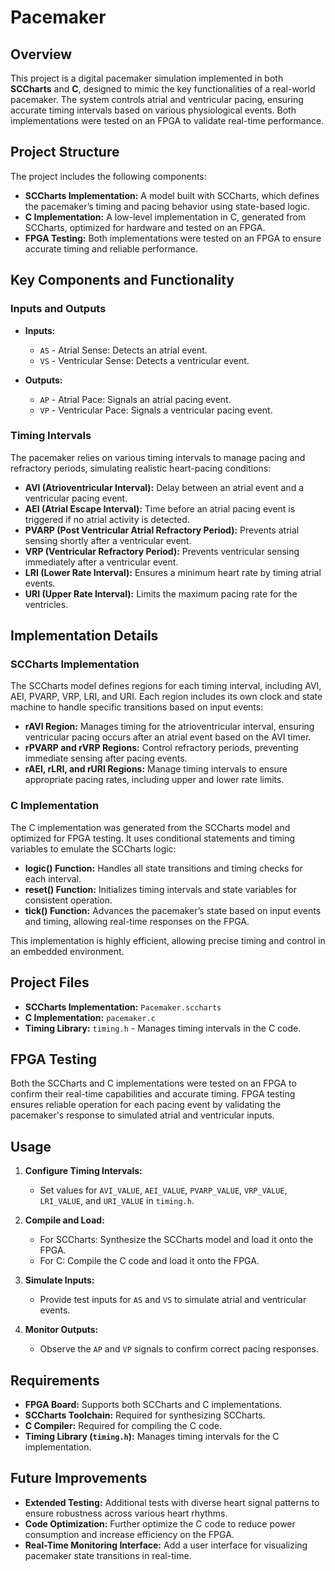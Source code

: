 # Pacemaker

## Overview

This project is a digital pacemaker simulation implemented in both **SCCharts** and **C**, designed to mimic the key functionalities of a real-world pacemaker. The system controls atrial and ventricular pacing, ensuring accurate timing intervals based on various physiological events. Both implementations were tested on an FPGA to validate real-time performance.

## Project Structure

The project includes the following components:

- **SCCharts Implementation:** A model built with SCCharts, which defines the pacemaker’s timing and pacing behavior using state-based logic.
- **C Implementation:** A low-level implementation in C, generated from SCCharts, optimized for hardware and tested on an FPGA.
- **FPGA Testing:** Both implementations were tested on an FPGA to ensure accurate timing and reliable performance.

## Key Components and Functionality

### Inputs and Outputs

- **Inputs:**
  - `AS` - Atrial Sense: Detects an atrial event.
  - `VS` - Ventricular Sense: Detects a ventricular event.

- **Outputs:**
  - `AP` - Atrial Pace: Signals an atrial pacing event.
  - `VP` - Ventricular Pace: Signals a ventricular pacing event.

### Timing Intervals

The pacemaker relies on various timing intervals to manage pacing and refractory periods, simulating realistic heart-pacing conditions:

- **AVI (Atrioventricular Interval):** Delay between an atrial event and a ventricular pacing event.
- **AEI (Atrial Escape Interval):** Time before an atrial pacing event is triggered if no atrial activity is detected.
- **PVARP (Post Ventricular Atrial Refractory Period):** Prevents atrial sensing shortly after a ventricular event.
- **VRP (Ventricular Refractory Period):** Prevents ventricular sensing immediately after a ventricular event.
- **LRI (Lower Rate Interval):** Ensures a minimum heart rate by timing atrial events.
- **URI (Upper Rate Interval):** Limits the maximum pacing rate for the ventricles.

## Implementation Details

### SCCharts Implementation

The SCCharts model defines regions for each timing interval, including AVI, AEI, PVARP, VRP, LRI, and URI. Each region includes its own clock and state machine to handle specific transitions based on input events:

- **rAVI Region:** Manages timing for the atrioventricular interval, ensuring ventricular pacing occurs after an atrial event based on the AVI timer.
- **rPVARP and rVRP Regions:** Control refractory periods, preventing immediate sensing after pacing events.
- **rAEI, rLRI, and rURI Regions:** Manage timing intervals to ensure appropriate pacing rates, including upper and lower rate limits.

### C Implementation

The C implementation was generated from the SCCharts model and optimized for FPGA testing. It uses conditional statements and timing variables to emulate the SCCharts logic:

- **logic() Function:** Handles all state transitions and timing checks for each interval.
- **reset() Function:** Initializes timing intervals and state variables for consistent operation.
- **tick() Function:** Advances the pacemaker’s state based on input events and timing, allowing real-time responses on the FPGA.

This implementation is highly efficient, allowing precise timing and control in an embedded environment.

## Project Files

- **SCCharts Implementation:** `Pacemaker.sccharts`
- **C Implementation:** `pacemaker.c`
- **Timing Library:** `timing.h` - Manages timing intervals in the C code.

## FPGA Testing

Both the SCCharts and C implementations were tested on an FPGA to confirm their real-time capabilities and accurate timing. FPGA testing ensures reliable operation for each pacing event by validating the pacemaker's response to simulated atrial and ventricular inputs.

## Usage

1. **Configure Timing Intervals:**
   - Set values for `AVI_VALUE`, `AEI_VALUE`, `PVARP_VALUE`, `VRP_VALUE`, `LRI_VALUE`, and `URI_VALUE` in `timing.h`.

2. **Compile and Load:**
   - For SCCharts: Synthesize the SCCharts model and load it onto the FPGA.
   - For C: Compile the C code and load it onto the FPGA.

3. **Simulate Inputs:**
   - Provide test inputs for `AS` and `VS` to simulate atrial and ventricular events.

4. **Monitor Outputs:**
   - Observe the `AP` and `VP` signals to confirm correct pacing responses.

## Requirements

- **FPGA Board:** Supports both SCCharts and C implementations.
- **SCCharts Toolchain:** Required for synthesizing SCCharts.
- **C Compiler:** Required for compiling the C code.
- **Timing Library (`timing.h`):** Manages timing intervals for the C implementation.

## Future Improvements

- **Extended Testing:** Additional tests with diverse heart signal patterns to ensure robustness across various heart rhythms.
- **Code Optimization:** Further optimize the C code to reduce power consumption and increase efficiency on the FPGA.
- **Real-Time Monitoring Interface:** Add a user interface for visualizing pacemaker state transitions in real-time.
